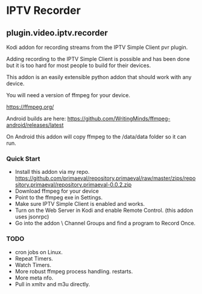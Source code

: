 # IPTV Recorder
## plugin.video.iptv.recorder

Kodi addon for recording streams from the IPTV Simple Client pvr plugin.

Adding recording to the IPTV Simple Client is possible and has been done but it is too hard for most people to build for their devices.

This addon is an easily extensible python addon that should work with any device.

You will need a version of ffmpeg for your device. 

https://ffmpeg.org/

Android builds are here: https://github.com/WritingMinds/ffmpeg-android/releases/latest

On Android this addon will copy ffmpeg to the /data/data folder so it can run.

### Quick Start

* Install this addon via my repo. 
https://github.com/primaeval/repository.primaeval/raw/master/zips/repository.primaeval/repository.primaeval-0.0.2.zip
* Download ffmpeg for your device
* Point to the ffmpeg exe in Settings.
* Make sure IPTV Simple Client is enabled and works.
* Turn on the Web Server in Kodi and enable Remote Control. (this addon uses jsonrpc)
* Go into the addon \ Channel Groups and find a program to Record Once.

### TODO

* cron jobs on Linux.
* Repeat Timers.
* Watch Timers.
* More robust ffmpeg process handling. restarts.
* More meta nfo.
* Pull in xmltv and m3u directly.
